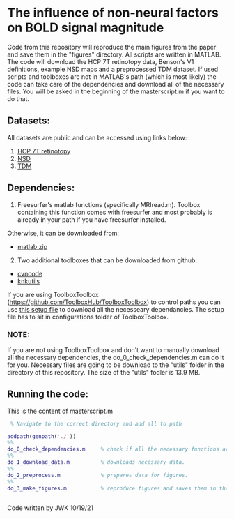 # The influence of non-neural factors on BOLD signal magnitude
Code from this repository will reproduce the main figures from the paper and save them in the "figures" directory. All scripts are written in MATLAB.
The code will download the HCP 7T retinotopy data, Benson's V1 definitions, example NSD maps and a preprocessed TDM dataset. If used scripts and toolboxes are not in MATLAB's path (which is most likely) the code can take care of the dependencies and download all of the necessary files. You will be asked in the beginning of the masterscript.m if you want to do that.

## **Datasets:**

All datasets are public and can be accessed using links below:
1. [HCP 7T retinotopy](https://osf.io/esdu5/)
2. [NSD](http://naturalscenesdataset.org)
3. [TDM](https://osf.io/j2wsc/)

## **Dependencies:**

1. Freesurfer's matlab functions (specifically MRIread.m). Toolbox containing this function comes with freesurfer and most probably is already in your path if you have freesurfer installed.

Otherwise, it can be downloaded from:

* [matlab.zip](https://downgit.github.io/#/home?url=https://github.com/freesurfer/freesurfer/tree/dev/matlab)

2. Two additional toolboxes that can be downloaded from github:

* [cvncode](https://github.com/cvnlab/cvncode)
* [knkutils](https://github.com/cvnlab/knkutils)

If you are using ToolboxToolbox (https://github.com/ToolboxHub/ToolboxToolbox) to control paths you can use [this setup file](https://github.com/WinawerLab/ToolboxRegistry/tree/master/configurations/meridianbias.json) to download all the necesseary dependancies. The setup file has to sit in configurations folder of ToolboxToolbox.

### __NOTE__:

If you are not using ToolboxToolbox and don't want to manually download all the necessary dependencies, the do_0_check_dependencies.m can do it for you. Necessary files are going to be download to the "utils" folder in the directory of this repository. The size of the "utils" fodler is 13.9 MB.

## **Running the code:**

This is the content of masterscript.m

``` Matlab
 % Navigate to the correct directory and add all to path

addpath(genpath('./'))
%%
do_0_check_dependencies.m     % check if all the necessary functions are in the path.
%%
do_1_download_data.m          % downloads necessary data.
%%
do_2_preprocess.m             % prepares data for figures.
%%
do_3_make_figures.m           % reproduce figures and saves them in the newly created "figures" directory.
 
``` 

Code written by JWK 10/19/21

